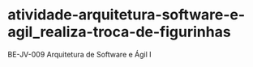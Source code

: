# atividade-arquitetura-software-e-agil_realiza-troca-de-figurinhas
BE-JV-009 Arquitetura de Software e Ágil I

